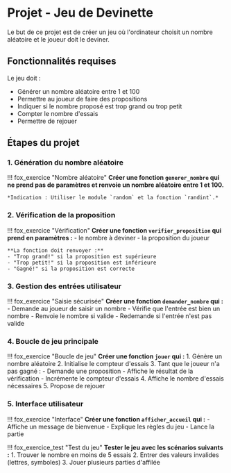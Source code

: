 # Projet - Jeu de Devinette

Le but de ce projet est de créer un jeu où l'ordinateur choisit un nombre aléatoire et le joueur doit le deviner.

## Fonctionnalités requises

Le jeu doit :
- Générer un nombre aléatoire entre 1 et 100
- Permettre au joueur de faire des propositions
- Indiquer si le nombre proposé est trop grand ou trop petit
- Compter le nombre d'essais
- Permettre de rejouer

## Étapes du projet

### 1. Génération du nombre aléatoire

!!! fox_exercice "Nombre aléatoire"
    **Créer une fonction `generer_nombre` qui ne prend pas de paramètres et renvoie un nombre aléatoire entre 1 et 100.**
    
    *Indication : Utiliser le module `random` et la fonction `randint`.*

### 2. Vérification de la proposition

!!! fox_exercice "Vérification"
    **Créer une fonction `verifier_proposition` qui prend en paramètres :**
    - le nombre à deviner
    - la proposition du joueur
    
    **La fonction doit renvoyer :**
    - "Trop grand!" si la proposition est supérieure
    - "Trop petit!" si la proposition est inférieure
    - "Gagné!" si la proposition est correcte

### 3. Gestion des entrées utilisateur

!!! fox_exercice "Saisie sécurisée"
    **Créer une fonction `demander_nombre` qui :**
    - Demande au joueur de saisir un nombre
    - Vérifie que l'entrée est bien un nombre
    - Renvoie le nombre si valide
    - Redemande si l'entrée n'est pas valide

### 4. Boucle de jeu principale

!!! fox_exercice "Boucle de jeu"
    **Créer une fonction `jouer` qui :**
    1. Génère un nombre aléatoire
    2. Initialise le compteur d'essais
    3. Tant que le joueur n'a pas gagné :
        - Demande une proposition
        - Affiche le résultat de la vérification
        - Incrémente le compteur d'essais
    4. Affiche le nombre d'essais nécessaires
    5. Propose de rejouer

### 5. Interface utilisateur

!!! fox_exercice "Interface"
    **Créer une fonction `afficher_accueil` qui :**
    - Affiche un message de bienvenue
    - Explique les règles du jeu
    - Lance la partie

!!! fox_exercice_test "Test du jeu"
    **Tester le jeu avec les scénarios suivants :**
    1. Trouver le nombre en moins de 5 essais
    2. Entrer des valeurs invalides (lettres, symboles)
    3. Jouer plusieurs parties d'affilée
